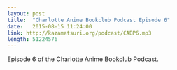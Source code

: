 ```yaml
---
layout: post
title:  "Charlotte Anime Bookclub Podcast Episode 6"
date:   2015-08-15 11:24:00
link: http://kazamatsuri.org/podcast/CABP6.mp3
length: 51224576     
---
```


Episode 6 of the Charlotte Anime Bookclub Podcast.
